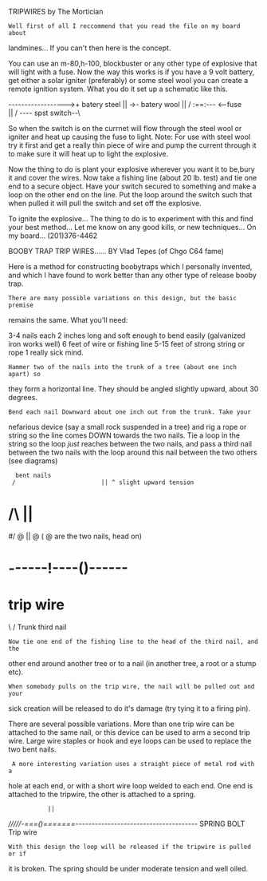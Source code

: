 TRIPWIRES
         by The Mortician

    Well first of all I reccommend that you read the file on my board about
landmines...  If you can't then here is the concept.

  You can use an m-80,h-100, blockbuster or any other type of explosive that
will light with a fuse. Now the way this works is if you have a 9 volt
battery, get either a solar igniter (preferably) or some steel wool you can
create a remote ignition system.  What you do it set up a schematic like this.

  ------------------>+ batery
 steel ||          ->- batery
 wool ||            /
 :==:--- <--fuse    \
  ||                /
  ---- spst switch--\

   So when the switch is on the currnet will flow through the steel wool or
igniter and heat up causing the fuse to light.
  Note: For use with steel wool try it first and get a really thin piece of
wire and pump the current through it to make sure it will heat up to light the
explosive.

   Now the thing to do is plant your explosive wherever you want it to be,bury
it and cover the wires.  Now take a fishing line (about 20 lb. test) and tie
one end to a secure object.  Have your switch secured to something and make a
loop on the other end on the line. Put the loop around the switch such that
when pulled it will pull the switch and set off the explosive.

   To ignite the explosive...  The thing to do is to experiment with this and
find your best method...  Let me know on any good kills, or new techniques...
On my board... (201)376-4462


  BOOBY TRAP TRIP WIRES......      BY Vlad Tepes (of Chgo C64 fame)

   Here is a method for constructing boobytraps which I personally invented,
and which I have found to work better than any other type of release booby
trap.

    There are many possible variations on this design, but the basic premise
remains the same. What you'll need:

  3-4 nails each 2 inches long and soft enough to
      bend easily (galvanized iron works well)
    6 feet of wire or fishing line
 5-15 feet of strong string or rope
    1 really sick mind.

    Hammer two of the nails into the trunk of a tree (about one inch apart) so
they form a horizontal line. They should be angled slightly upward, about 30
degrees.

    Bend each nail Downward about one inch out from the trunk. Take your
nefarious device (say a small rock suspended in a tree) and rig a rope or
string so the line comes DOWN towards the two nails. Tie a loop in the string
so the loop *just* reaches between the two nails, and pass a third nail
between the two nails with the loop around this nail between the two others
(see diagrams)

      bent nails
     /                        || ^ slight upward tension
# /\                          ||
#/                         @  ||    @         ( @ are the two nails, head on)
#                  ------!----()------
#          trip wire
 \                     /
Trunk                 third nail

    Now tie one end of the fishing line to the head of the third nail, and the
other end around another tree or to a nail (in another tree, a root or a
stump etc).

    When somebody pulls on the trip wire, the nail will be pulled out and your
sick creation will be released to do it's damage (try tying it to a firing
pin).

  There are several possible variations. More than one trip wire can be
attached to the same nail, or this device can be used to arm a second trip
wire. Large wire staples or hook and eye loops can be used to replace the two
bent nails.

     A more interesting variation uses a straight piece of metal rod with a
hole at each end, or with a short wire loop welded to each end. One end is
attached to the tripwire, the other is attached to a spring.

               ||
*/\/\/\/\/\-===()=======--------------------------------------*
  SPRING     BOLT            Trip wire

    With this design the loop will be released if the tripwire is pulled or if
it is broken. The spring should be under moderate tension and well oiled.